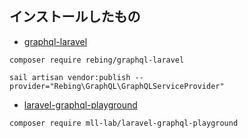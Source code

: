 ## インストールしたもの

- [graphql-laravel](https://github.com/rebing/graphql-laravel)

```
composer require rebing/graphql-laravel

sail artisan vendor:publish --provider="Rebing\GraphQL\GraphQLServiceProvider"
```

- [laravel-graphql-playground](https://github.com/mll-lab/laravel-graphql-playground)

```
composer require mll-lab/laravel-graphql-playground
```
